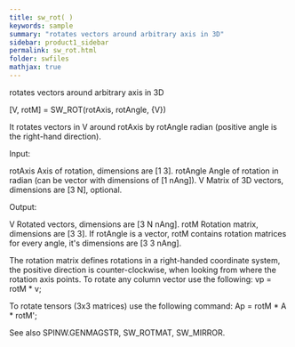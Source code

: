 ```yaml
---
title: sw_rot( )
keywords: sample
summary: "rotates vectors around arbitrary axis in 3D"
sidebar: product1_sidebar
permalink: sw_rot.html
folder: swfiles
mathjax: true
---
```

  rotates vectors around arbitrary axis in 3D
 
  [V, rotM] = SW_ROT(rotAxis, rotAngle, {V})
 
  It rotates vectors in V around rotAxis by rotAngle radian (positive angle
  is the right-hand direction).
 
  Input:
 
  rotAxis   Axis of rotation, dimensions are [1 3].
  rotAngle  Angle of rotation in radian (can be vector with dimensions of
            [1 nAng]).
  V         Matrix of 3D vectors, dimensions are [3 N], optional.
 
  Output:
 
  V         Rotated vectors, dimensions are [3 N nAng].
  rotM      Rotation matrix, dimensions are [3 3]. If rotAngle is a vector,
            rotM contains rotation matrices for every angle, it's
            dimensions are [3 3 nAng].
 
  The rotation matrix defines rotations in a right-handed coordinate
  system, the positive direction is counter-clockwise, when looking from
  where the rotation axis points. To rotate any column vector use the
  following:
    vp = rotM * v;
 
  To rotate tensors (3x3 matrices) use the following command:
    Ap = rotM * A * rotM';
 
  See also SPINW.GENMAGSTR, SW_ROTMAT, SW_MIRROR.
 
